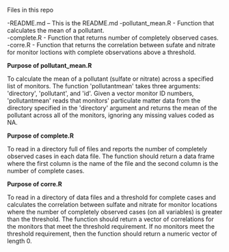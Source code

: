 Files in this repo  

-README.md – This is the README.md
-pollutant_mean.R - Function that calculates the mean of a pollutant.    
-complete.R -  Function that returns number of completely observed cases.   
-corre.R - Function that returns the correlation between sufate and nitrate for monitor loctions with complete observations above a threshold.  


 
**Purpose of pollutant_mean.R** 

To calculate the mean of a pollutant (sulfate or nitrate) across a specified list of monitors. The function 'pollutantmean' takes three arguments: 'directory', 'pollutant', and 'id'. Given a vector monitor ID numbers, 'pollutantmean' reads that monitors' particulate matter data from the directory specified in the 'directory' argument and returns the mean of the pollutant across all of the monitors, ignoring any missing values coded as NA. 


**Purpose of complete.R** 

To read in a directory full of files and reports the number of completely observed cases in each data file. The function should return a data frame where the first column is the name of the file and the second column is the number of complete cases. 


**Purpose of corre.R**   

To read in a directory of data files and a threshold for complete cases and calculates the correlation between sulfate and nitrate for monitor locations where the number of completely observed cases (on all variables) is greater than the threshold. The function should return a vector of correlations for the monitors that meet the threshold requirement. If no monitors meet the threshold requirement, then the function should return a numeric vector of length 0. 
